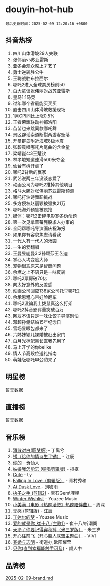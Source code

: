 # douyin-hot-hub

`最后更新时间：2025-02-09 12:20:16 +0800`

## 抖音热榜

1. 四川山体滑坡29人失联
1. 张伟丽vs苏亚雷斯
1. 亚冬会观众席上才艺了
1. 勇士逆转胜公牛
1. 王聪战胜布拉西尔
1. 哪吒2进入全球票房榜前50
1. 白大拿谈张伟丽对战苏亚雷斯
1. 皇马1:1马竞
1. 过年哪个省最能买买买
1. 直击四川山体滑坡救援现场
1. 1月CPI同比上涨0.5%
1. 王者荣耀联动神都洛阳
1. 苗苗也来跳同款哪吒舞
1. 景区辟谣索道断裂两游客坠落
1. 开曼群岛附近海域8级地震
1. 张碧晨唱哪吒片尾曲的含金量
1. 梁靖崑4:3王楚钦
1. 林孝埈短道速滑500米夺金
1. 仙台有树开虐了
1. 哪吒2背后的赢家
1. 武艺说两三年没谈恋爱了
1. 动画公司为哪吒2推掉其他项目
1. 格斗大腕对张伟丽苏亚雷斯预测
1. 哪吒打油诗舞蹈挑战
1. 多方侵权赵丽颖被强执21万
1. 哪吒海外预售被疯抢
1. 媒体：哪吒2击碎电影寒冬伪命题
1. 第一次见拿草莓屁股求人办事的
1. 全网帮哪吒导演画庆祝海报
1. 如果你有容貌焦虑请看我
1. 一代人有一代人的汤圆
1. 一生的爱翻唱
1. 王曼昱蒯曼3:2孙颖莎王艺迪
1. 掌心人均变脸大师
1. 宠物很乖原来是智商问题
1. 余烬之上不语只是一味反转
1. 哪吒2票房破70亿
1. 向太好意外的反差感
1. 动画公司回应138家公司托举哪吒2
1. 余承恩粗心带娃险翻车
1. 哪吒2没骗我土拨鼠真这么打架
1. 哪吒2抖音影评量突破百万
1. 网友不语只是一味让饺子导演别怕
1. 邓超孙俪结婚15年纪念日
1. 雪场显眼包都来了
1. 六姊妹颖儿裸婚被赶出家门
1. 白月光标配黑长直我先用了
1. 马上开学的你belike
1. 情人节高段位送礼指南
1. 萌娃版哪吒申公豹来了

## 明星榜

暂无数据

## 直播榜

暂无数据

## 音乐榜

1. [消散对白(圆梦版)](https://sf5-hl-cdn-tos.douyinstatic.com/obj/tos-cn-ve-2774/og4jB5I5IizzoZVAAAzWgBMAsMDWoArfwBOiFs) - 丁禹兮
1. [锈（给你的情诗生了锈）](https://sf5-hl-cdn-tos.douyinstatic.com/obj/tos-cn-ve-2774/o8a1PBtVqIYbPEGK6e5A4egedVMdm3fCIz6bbE) - 江辰
1. [你的](https://sf5-hl-cdn-tos.douyinstatic.com/obj/tos-cn-ve-2774/oYuIeKf42jB7sEV6B2upMdpYAgfrQWj0FeRegh) - 贺仙人
1. [姑娘我怎能忘 (弹唱剪辑版)](https://sf5-hl-cdn-tos.douyinstatic.com/obj/tos-cn-ve-2774/okamwrBGEMz6illuEofAsMV4yzF5tVWbBiA5AI) - 抠抠
1. [Cute](https://sf5-hl-cdn-tos.douyinstatic.com/obj/tos-cn-ve-2774/o4IbIzHWKAAB4wsS5qMBRiiAlEBGTpQRNfFvuo) - Ly
1. [Falling In Love（剪辑版）](https://sf5-hl-cdn-tos.douyinstatic.com/obj/tos-cn-ve-2774/o8ajpA8zzgBPahbBIO8AcKGBLJezFCRd1wfP9f) - 青村秀和
1. [ At Dusk  Love ](https://sf5-hl-cdn-tos.douyinstatic.com/obj/tos-cn-ve-2774/o8CrpCf5CaYgI4ZrtQgMQAFEfuGqNnRSDQAPBc) - 刘嗨雨
1. [执子之手 (剪辑2)](https://sf5-hl-cdn-tos.douyinstatic.com/obj/tos-cn-ve-2774/oUoZLQjCc31XzqsBnBQUNgeKtYPBcgbFDwtfcu) - 宝石Gem\哩哩
1. [Winter Wishlist](https://sf5-hl-cdn-tos.douyinstatic.com/obj/tos-cn-ve-2774/oIIgUOeamCFCVAzxN6MFRLIBlLGpUqQxeeHrLE) - Youzee Music
1. [小美满（电影《热辣滚烫》热辣陪伴曲）](https://sf5-hl-cdn-tos.douyinstatic.com/obj/tos-cn-ve-2774/o0GAn2lSgfZIDUgtevCGDQYnFg4CwnrBaxbTZL) - 周深
1. [无感 (剪辑版)](https://sf5-hl-cdn-tos.douyinstatic.com/obj/tos-cn-ve-2774/o0eIsUzJBDlQaQFC5OFlgbMEZC1TFYBftOBn6p) - 江辰
1. [丁达尔的梦](https://sf5-hl-cdn-tos.douyinstatic.com/obj/tos-cn-ve-2774/oMU3WirUZBVQkAC9ccG5P2IQirziZM2RTInUY) - Youzee Music
1. [爱的就是你_崔十八 (主歌1)](https://sf5-hl-cdn-tos.douyinstatic.com/obj/tos-cn-ve-2774/oI5BO5DhFZ6UTcNCnZaOCBLtZ7WIMQGfgnXf5E) - 崔十八/听潮阁
1. [天冷了你要记得穿秋裤（米三岁版）](https://sf3-cdn-tos.douyinstatic.com/obj/tos-cn-ve-2774/oQlIwVIDWiZ6BQilAorS7MA0AgCkQDvcZAdm1) - 米三岁
1. [开心往前飞（开心超人联盟主题曲）](https://sf3-cdn-tos.douyinstatic.com/obj/tos-cn-ve-2774/9d8fb7c82cf1421fb93a9fe925275e0a) - VIVI
1. [春娇与志明](https://sf5-hl-cdn-tos.douyinstatic.com/obj/tos-cn-ve-2774/e530d8fceb7044b39707d7f9ff54add1) - 街道办,欧阳耀莹
1. [只你(直到幸福能触手可及)](https://sf6-cdn-tos.douyinstatic.com/obj/tos-cn-ve-2774/o0lBkRDzFTeaVSUz3ZZSCBVtZ5DIMQGfgmEAuE) - 颜人中

## 品牌榜

[2025-02-09-brand.md](2025-02-09-brand.md)
